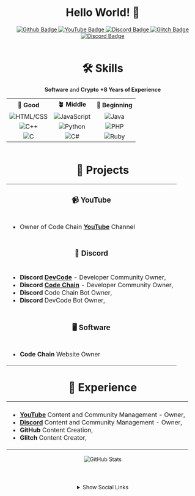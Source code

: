 <div align="center">
  <h1>Hello World! 👋</h1>
</div>
<!------------BADGE------------>
<div style="text-align: center;" align="center">
  <a href="https://www.github.com/musarda">
    <img src="https://img.shields.io/badge/-GitHub-000?style=quare&labelColor=000&logo=GitHub&logoColor=white&link=link" alt="Github Badge">
  </a>
  <a href="https://www.youtube.com/@CodeChain">
    <img src="https://img.shields.io/badge/-YouTube-c4302b?style=quare&labelColor=c4302b&logo=YouTube&logoColor=white&link=link" alt="YouTube Badge">
  </a>
  <a href="https://discord.gg/kf29ZKZyw6">
    <img src="https://img.shields.io/badge/-Discord-738adb?style=quare&labelColor=blurple&logo=Discord&logoColor=white&link=link" alt="Discord Badge">
  </a>
  <a href="https://www.glitch.com/@musarda44">
    <img src="https://img.shields.io/badge/-Glitch-2800ff?style=quare&labelColor=2800ff&logo=Glitch&logoColor=white&link=link" alt="Glitch Badge">
  </a>
  <a href="https://discord.gg/Kaye7tpHcQ">
    <img src="https://img.shields.io/badge/-Discord-738adb?style=quare&labelColor=blurple&logo=Discord&logoColor=white&link=link" alt="Discord Badge">
  </a>
</div>
<br>
<!------------SKİLLS------------>
<div style="text-align: center;" align="center">
  <h1>🛠️ Skills</h1>
  <p><strong>Software</strong> and <strong>Crypto</strong> <strong>+8 Years of Experience</strong></p>
  <table style="margin: 0 auto;">
    <tr>
      <th style="text-align: center;">🌲 Good</th>
      <th style="text-align: center;">🪴 Middle</th>
      <th style="text-align: center;">🌱 Beginning</th>
    </tr>
    <tr>
      <td style="text-align: center;" align="center"><img src="https://img.shields.io/badge/-HTML/CSS-FF5733?logo=html5&logoColor=white" alt="HTML/CSS"></td>
      <td style="text-align: center;" align="center"><img src="https://img.shields.io/badge/-JavaScript-F7DF1E?logo=javascript&logoColor=white" alt="JavaScript"></td>
      <td style="text-align: center;" align="center"><img src="https://img.shields.io/badge/-Java-007396?logo=java&logoColor=white" alt="Java"></td>
    </tr>
    <tr>
      <td style="text-align: center;" align="center"><img src="https://img.shields.io/badge/-C++-00599C?logo=c%2B%2B&logoColor=white" alt="C++"></td>
      <td style="text-align: center;" align="center"><img src="https://img.shields.io/badge/-Python-3776AB?logo=python&logoColor=white" alt="Python"></td>
      <td style="text-align: center;" align="center"><img src="https://img.shields.io/badge/-PHP-777BB4?logo=php&logoColor=white" alt="PHP"></td>
    </tr>
    <tr>
      <td style="text-align: center;" align="center"><img src="https://img.shields.io/badge/-C-A8B9CC?logo=c&logoColor=white" alt="C"></td>
      <td style="text-align: center;" align="center"><img src="https://img.shields.io/badge/-C%23-239120?logo=c-sharp&logoColor=white" alt="C#"></td>
      <td style="text-align: center;" align="center"><img src="https://img.shields.io/badge/-Ruby-CC342D?logo=ruby&logoColor=white" alt="Ruby"></td>
    </tr>
  </table>
</div>
<br>
<!------------PROJECTS------------>
<table style="margin: 0 auto;" align="center">
  <h1 align="center">🚀 Projects</h1>
  <tr>
    <td colspan="3"><h3 align="center">📹 YouTube</h3></td>
  </tr>
  <tr>
    <td colspan="3">
      <ul>
        <li>Owner of Code Chain <a href="https://youtube.com/@CodeChain"><b>YouTube</b></a> Channel</li>
      </ul>
    </td>
  </tr>
  <tr>
    <td colspan="3"><h3 align="center">🔧 Discord</h3></td>
  </tr>
  <tr>
    <td colspan="3">
      <ul>
        <li><b>Discord</b> <b><a href="https://discord.gg/kf29ZKZyw6">DevCode</a></b> - Developer Community Owner,</li>
        <li><b>Discord</b> <b><a href="https://discord.gg/Kaye7tpHcQ">Code Chain</a></b> - Developer Community Owner,</li>
        <li><b>Discord</b> Code Chain Bot Owner,</li>
        <li><b>Discord</b> DevCode Bot Owner,</li>
      </ul>
    </td>
  </tr>
  <tr>
    <td colspan="3"><h3 align="center">🖥️ Software</h3></td>
  </tr>
  <tr>
    <td colspan="3">
      <ul>
        <li><b>Code Chain</b> Website Owner</li>
      </ul>
    </td>
  </tr>
</table>

<table style="margin: 0 auto;" align="center">
  <tr>
    <h1 align="center">🌟 Experience</h1>
    <td colspan="3" style="text-align: center;">
      </td>
  </tr>
  <tr>
    <td colspan="3">
      <ul>
        <li><a href="https://youtube.com/@CodeChain"><b>YouTube</b></a> Content and Community Management - Owner,</li>
        <li><a href="https://discord.gg/kf29ZKZyw6"><b>Discord</b></a> Content and Community Management - Owner,</li>
        <li><b>GitHub</b> Content Creation,</li>
        <li><b>Glitch</b> Content Creator,</li>
      </ul>
    </td>
  </tr>
</table>

<!--
**musarda/musarda** is a ✨ _special_ ✨ repository because its `README.md` (this file) appears on your GitHub profile.
-->

<br>
<div style="text-align: center;" align="center">
  <picture>
    <source
      srcset="https://github-readme-stats.vercel.app/api?username=musarda&show_icons=true&theme=dark"
      media="(prefers-color-scheme: dark)"
    />
    <source
      srcset="https://github-readme-stats.vercel.app/api?username=musarda&show_icons=true"
      media="(prefers-color-scheme: light), (prefers-color-scheme: no-preference)"
    />
    <img src="https://github-readme-stats.vercel.app/api?username=musardaa&show_icons=true" alt="GitHub Stats" />
  </picture>
</div>

#

<br>
<div style="text-align: center;" align="center">
  <details>
    <summary>Show Social Links</summary>
    <br>
    <a href="https://www.github.com/musarda">
        <img src="https://img.shields.io/badge/-GitHub-000?style=quare&labelColor=000&logo=GitHub&logoColor=white&link=link" alt="Github Badge">
    </a>
    <a href="https://www.youtube.com/@CodeChain">
        <img src="https://img.shields.io/badge/-YouTube-c4302b?style=quare&labelColor=c4302b&logo=YouTube&logoColor=white&link=link" alt="YouTube Badge">
    </a>
    <a href="https://discord.gg/kf29ZKZyw6">
        <img src="https://img.shields.io/badge/-Discord-738adb?style=quare&labelColor=blurple&logo=Discord&logoColor=white&link=link" alt="Discord Badge">
    </a>
    <a href="https://www.glitch.com/@musarda44">
      <img src="https://img.shields.io/badge/-Glitch-2800ff?style=quare&labelColor=2800ff&logo=Glitch&logoColor=white&link=link" alt="Glitch Badge">
    </a>
    <a href="https://discord.gg/Kaye7tpHcQ">
        <img src="https://img.shields.io/badge/-Discord-738adb?style=quare&labelColor=blurple&logo=Discord&logoColor=white&link=link" alt="Discord Badge">
    </a>
  </details>
</div>
